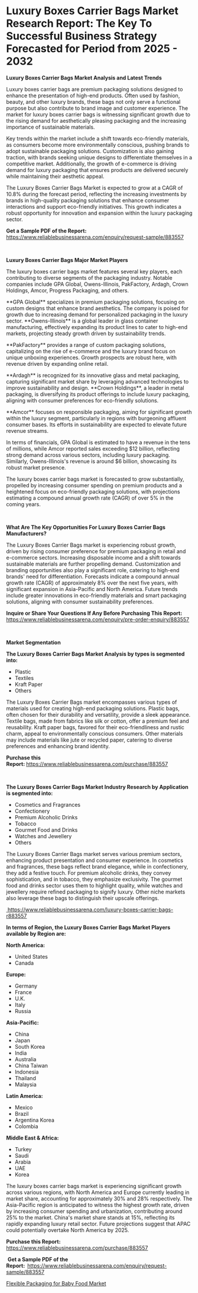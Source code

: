 <p><h1>Luxury Boxes Carrier Bags Market Research Report: The Key To Successful Business Strategy Forecasted for Period from 2025 - 2032</h1></p><p><strong>Luxury Boxes Carrier Bags Market Analysis and Latest Trends</strong></p>
<p><p>Luxury boxes carrier bags are premium packaging solutions designed to enhance the presentation of high-end products. Often used by fashion, beauty, and other luxury brands, these bags not only serve a functional purpose but also contribute to brand image and customer experience. The market for luxury boxes carrier bags is witnessing significant growth due to the rising demand for aesthetically pleasing packaging and the increasing importance of sustainable materials.</p><p>Key trends within the market include a shift towards eco-friendly materials, as consumers become more environmentally conscious, pushing brands to adopt sustainable packaging solutions. Customization is also gaining traction, with brands seeking unique designs to differentiate themselves in a competitive market. Additionally, the growth of e-commerce is driving demand for luxury packaging that ensures products are delivered securely while maintaining their aesthetic appeal.</p><p>The Luxury Boxes Carrier Bags Market is expected to grow at a CAGR of 10.8% during the forecast period, reflecting the increasing investments by brands in high-quality packaging solutions that enhance consumer interactions and support eco-friendly initiatives. This growth indicates a robust opportunity for innovation and expansion within the luxury packaging sector.</p></p>
<p><strong>Get a Sample PDF of the Report:&nbsp;</strong> <a href="https://www.reliablebusinessarena.com/enquiry/request-sample/883557?utm_campaign=2467&utm_medium=2&utm_source=Github&utm_content=ia&utm_term=08032025&utm_id=luxury-boxes-carrier-bags">https://www.reliablebusinessarena.com/enquiry/request-sample/883557</a></p>
<p>&nbsp;</p>
<p><strong>Luxury Boxes Carrier Bags Major Market Players</strong></p>
<p><p>The luxury boxes carrier bags market features several key players, each contributing to diverse segments of the packaging industry. Notable companies include GPA Global, Owens-Illinois, PakFactory, Ardagh, Crown Holdings, Amcor, Progress Packaging, and others.</p><p>**GPA Global** specializes in premium packaging solutions, focusing on custom designs that enhance brand aesthetics. The company is poised for growth due to increasing demand for personalized packaging in the luxury sector. **Owens-Illinois** is a global leader in glass container manufacturing, effectively expanding its product lines to cater to high-end markets, projecting steady growth driven by sustainability trends.</p><p>**PakFactory** provides a range of custom packaging solutions, capitalizing on the rise of e-commerce and the luxury brand focus on unique unboxing experiences. Growth prospects are robust here, with revenue driven by expanding online retail.</p><p>**Ardagh** is recognized for its innovative glass and metal packaging, capturing significant market share by leveraging advanced technologies to improve sustainability and design. **Crown Holdings**, a leader in metal packaging, is diversifying its product offerings to include luxury packaging, aligning with consumer preferences for eco-friendly solutions.</p><p>**Amcor** focuses on responsible packaging, aiming for significant growth within the luxury segment, particularly in regions with burgeoning affluent consumer bases. Its efforts in sustainability are expected to elevate future revenue streams.</p><p>In terms of financials, GPA Global is estimated to have a revenue in the tens of millions, while Amcor reported sales exceeding $12 billion, reflecting strong demand across various sectors, including luxury packaging. Similarly, Owens-Illinois's revenue is around $6 billion, showcasing its robust market presence.</p><p>The luxury boxes carrier bags market is forecasted to grow substantially, propelled by increasing consumer spending on premium products and a heightened focus on eco-friendly packaging solutions, with projections estimating a compound annual growth rate (CAGR) of over 5% in the coming years.</p></p>
<p>&nbsp;</p>
<p><strong>What Are The Key Opportunities For Luxury Boxes Carrier Bags Manufacturers?</strong></p>
<p><p>The Luxury Boxes Carrier Bags market is experiencing robust growth, driven by rising consumer preference for premium packaging in retail and e-commerce sectors. Increasing disposable income and a shift towards sustainable materials are further propelling demand. Customization and branding opportunities also play a significant role, catering to high-end brands' need for differentiation. Forecasts indicate a compound annual growth rate (CAGR) of approximately 8% over the next five years, with significant expansion in Asia-Pacific and North America. Future trends include greater innovations in eco-friendly materials and smart packaging solutions, aligning with consumer sustainability preferences.</p></p>
<p><strong>Inquire or Share Your Questions If Any Before Purchasing This Report:</strong> <a href="https://www.reliablebusinessarena.com/enquiry/pre-order-enquiry/883557?utm_campaign=2467&utm_medium=2&utm_source=Github&utm_content=ia&utm_term=08032025&utm_id=luxury-boxes-carrier-bags">https://www.reliablebusinessarena.com/enquiry/pre-order-enquiry/883557</a></p>
<p>&nbsp;</p>
<p><strong>Market Segmentation</strong></p>
<p><strong>The Luxury Boxes Carrier Bags Market Analysis by types is segmented into:</strong></p>
<p><ul><li>Plastic</li><li>Textiles</li><li>Kraft Paper</li><li>Others</li></ul></p>
<p><p>The Luxury Boxes Carrier Bags market encompasses various types of materials used for creating high-end packaging solutions. Plastic bags, often chosen for their durability and versatility, provide a sleek appearance. Textile bags, made from fabrics like silk or cotton, offer a premium feel and reusability. Kraft paper bags, favored for their eco-friendliness and rustic charm, appeal to environmentally conscious consumers. Other materials may include materials like jute or recycled paper, catering to diverse preferences and enhancing brand identity.</p></p>
<p><strong>Purchase this Report:&nbsp;</strong><a href="https://www.reliablebusinessarena.com/purchase/883557?utm_campaign=2467&utm_medium=2&utm_source=Github&utm_content=ia&utm_term=08032025&utm_id=luxury-boxes-carrier-bags">https://www.reliablebusinessarena.com/purchase/883557</a></p>
<p>&nbsp;</p>
<p><strong>The Luxury Boxes Carrier Bags Market Industry Research by Application is segmented into:</strong></p>
<p><ul><li>Cosmetics and Fragrances</li><li>Confectionery</li><li>Premium Alcoholic Drinks</li><li>Tobacco</li><li>Gourmet Food and Drinks</li><li>Watches and Jewellery</li><li>Others</li></ul></p>
<p><p>The Luxury Boxes Carrier Bags market serves various premium sectors, enhancing product presentation and consumer experience. In cosmetics and fragrances, these bags reflect brand elegance, while in confectionery, they add a festive touch. For premium alcoholic drinks, they convey sophistication, and in tobacco, they emphasize exclusivity. The gourmet food and drinks sector uses them to highlight quality, while watches and jewellery require refined packaging to signify luxury. Other niche markets also leverage these bags to distinguish their upscale offerings.</p></p>
<p><a href="https://www.reliablebusinessarena.com/luxury-boxes-carrier-bags-r883557?utm_campaign=2467&utm_medium=2&utm_source=Github&utm_content=ia&utm_term=08032025&utm_id=luxury-boxes-carrier-bags">&nbsp;https://www.reliablebusinessarena.com/luxury-boxes-carrier-bags-r883557</a></p>
<p><strong>In terms of Region, the Luxury Boxes Carrier Bags Market Players available by Region are:</strong></p>
<p>
    <p> <strong> North America: </strong>
        <ul>
            <li>United States</li>
            <li>Canada</li>
        </ul>
        </p> 
    <p> <strong> Europe: </strong>
        <ul>
            <li>Germany</li>
            <li>France</li>
            <li>U.K.</li>
            <li>Italy</li>
            <li>Russia</li>
        </ul>
        </p> 
    <p> <strong> Asia-Pacific: </strong>
        <ul>
            <li>China</li>
            <li>Japan</li>
            <li>South Korea</li>
            <li>India</li>
            <li>Australia</li>
            <li>China Taiwan</li>
            <li>Indonesia</li>
            <li>Thailand</li>
            <li>Malaysia</li>
        </ul>
        </p> 
    <p> <strong> Latin America: </strong>
        <ul>
            <li>Mexico</li>
            <li>Brazil</li>
            <li>Argentina Korea</li>
            <li>Colombia</li>
        </ul>
        </p> 
    <p> <strong> Middle East & Africa: </strong>
        <ul>
            <li>Turkey</li>
            <li>Saudi</li>
            <li>Arabia</li>
            <li>UAE</li>
            <li>Korea</li>
        </ul>
    </p>
    </p>
<p><p>The luxury boxes carrier bags market is experiencing significant growth across various regions, with North America and Europe currently leading in market share, accounting for approximately 30% and 28% respectively. The Asia-Pacific region is anticipated to witness the highest growth rate, driven by increasing consumer spending and urbanization, contributing around 25% to the market. China's market share stands at 15%, reflecting its rapidly expanding luxury retail sector. Future projections suggest that APAC could potentially overtake North America by 2025.</p></p>
<p><strong>Purchase this Report: </strong><a href="https://www.reliablebusinessarena.com/purchase/883557?utm_campaign=2467&utm_medium=2&utm_source=Github&utm_content=ia&utm_term=08032025&utm_id=luxury-boxes-carrier-bags">https://www.reliablebusinessarena.com/purchase/883557</a></p>
<p>&nbsp;<strong>Get a Sample PDF of the Report:&nbsp;&nbsp;</strong><a href="https://www.reliablebusinessarena.com/enquiry/request-sample/883557?utm_campaign=2467&utm_medium=2&utm_source=Github&utm_content=ia&utm_term=08032025&utm_id=luxury-boxes-carrier-bags">https://www.reliablebusinessarena.com/enquiry/request-sample/883557</a></p>
<p><strong></strong></p>
<p><p><a href="https://github.com/manesros8/Market-Research-Report-List-1/blob/main/flexible-packaging-for-baby-food-market.md?utm_campaign=2467&utm_medium=2&utm_source=Github&utm_content=ia&utm_term=08032025&utm_id=luxury-boxes-carrier-bags">Flexible Packaging for Baby Food Market</a></p></p>